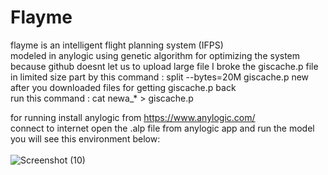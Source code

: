 # Flayme
flayme is an intelligent flight planning system (IFPS) <br />
modeled in anylogic using genetic algorithm for optimizing the system <br />
because github doesnt let us to upload large file I broke the giscache.p file <br />
in limited size part by this command : split --bytes=20M giscache.p new <br />
after you downloaded files for getting giscache.p back <br />
run this command : cat newa_* > giscache.p <br />

for running install anylogic from https://www.anylogic.com/ <br />
connect to internet open the .alp file from anylogic app and run the model <br />
you will see this environment below: <br />
<br />
![Screenshot (10)](https://user-images.githubusercontent.com/53050138/143691670-e1511516-dc4f-4974-9b9a-7eab69522a29.png)
